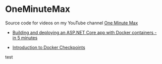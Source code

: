 # OneMinuteMax
Source code for videos on my YouTube channel [One Minute Max](https://www.youtube.com/channel/UC75HhVM8vW-tekXtan94usg)

* [Building and deploying an ASP.NET Core app with Docker containers - in 5 minutes](https://www.youtube.com/playlist?list=PLt6J4vns3HFo4mbLhoYYK0dyre2ST7Oy1)

* [Introduction to Docker Checkpoints](https://www.youtube.com/playlist?list=PLt6J4vns3HFqqv9eBjpmdnlzZU6vlQnZ2)

test
